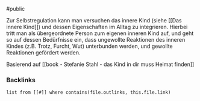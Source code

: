 #public

Zur Selbstregulation kann man versuchen das innere Kind (siehe [[Das innere Kind]]) und dessen Eigenschaften im Alltag zu integrieren. 
Hierbei tritt man als übergeordnete Person zum eigenen inneren Kind auf, und geht so auf dessen Bedürfnisse ein, dass ungewollte Reaktionen des inneren Kindes (z.B. Trotz, Furcht, Wut) unterbunden werden, und gewollte Reaktionen gefördert werden. 

Basierend auf [[book - Stefanie Stahl - das Kind in dir muss Heimat finden]] 

### Backlinks
```dataview 
list from [[#]] where contains(file.outlinks, this.file.link)
```

